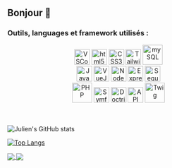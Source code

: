 ## Bonjour 👋

<!--
**HAjulien/HAjulien** is a ✨ _special_ ✨ repository because its `README.md` (this file) appears on your GitHub profile.

Here are some ideas to get you started:

- 🔭 I’m currently working on ...
- 🌱 I’m currently learning ...
- 👯 I’m looking to collaborate on ...
- 🤔 I’m looking for help with ...
- 💬 Ask me about ...
- 📫 How to reach me: ...
- 😄 Pronouns: ...
- ⚡ Fun fact: ...
-->

### Outils, languages et framework utilisés : 
<div align="center">
  <img alt="VSCode" width="35px" src="https://cdn.jsdelivr.net/gh/devicons/devicon/icons/vscode/vscode-original.svg" />
  <img alt="html5" width="35px" src="https://cdn.jsdelivr.net/gh/devicons/devicon/icons/html5/html5-original.svg" />
  <img alt="CSS3" width="35px" src="https://cdn.jsdelivr.net/gh/devicons/devicon/icons/css3/css3-original.svg" />
  <img alt="Tailwind" width="35px" src="https://cdn.jsdelivr.net/gh/devicons/devicon/icons/tailwindcss/tailwindcss-plain.svg" />
  <img alt="mySQL" width="45px" src="https://cdn.jsdelivr.net/gh/devicons/devicon/icons/mysql/mysql-original-wordmark.svg" />
  <br />
</div>

<div align="center">
  <img alt="JavaScript" width="35px" src="https://cdn.jsdelivr.net/gh/devicons/devicon/icons/javascript/javascript-original.svg" />
  <img alt="VueJS" width="35px" src="https://cdn.jsdelivr.net/gh/devicons/devicon/icons/vuejs/vuejs-original-wordmark.svg" />
  <img alt="NodeJS" width="35px" src="https://cdn.jsdelivr.net/gh/devicons/devicon/icons/nodejs/nodejs-plain.svg" />
  <img alt="Express" width="35px" src="https://cdn.jsdelivr.net/gh/devicons/devicon/icons/express/express-original-wordmark.svg" />
  <img alt="Sequelize" width="35px" src="https://cdn.jsdelivr.net/gh/devicons/devicon/icons/sequelize/sequelize-original.svg" />
  <br />
</div>

<div align="center">
  <img alt="PHP" width="45px" src="https://cdn.jsdelivr.net/gh/devicons/devicon/icons/php/php-original.svg" />
  <img alt="Symfony" width="35px" src="https://cdn.jsdelivr.net/gh/devicons/devicon/icons/symfony/symfony-original.svg" />
  <img alt="Doctrine" width="35px" src="https://cdn.jsdelivr.net/gh/devicons/devicon/icons/doctrine/doctrine-plain-wordmark.svg" />
  <img alt="API Platform" width="35px" src="https://api-platform.com/static/74e20e175f4d908bbc0f1e2af28d3d66/Logo_Circle%20webby%20blue.svg" />
  <img alt="Twig" width="45px" src="https://th.bing.com/th?id=OIP.nMSVB3l7VZv3jhJK9S0q8QHaEn&w=316&h=197&c=8&rs=1&qlt=90&o=6&dpr=1.4&pid=3.1&rm=2" />
</div>
<br />
<br />

![Julien's GitHub stats](https://github-readme-stats.vercel.app/api?username=HAjulien&show_icons=true&theme=synthwave&locale=fr)

[![Top Langs](https://github-readme-stats.vercel.app/api/top-langs/?username=HAjulien&locale=fr)](https://github.com/anuraghazra/github-readme-stats)


<a href="https://github.com/HAjulien/projet-vue-Cantine-miam">
  <img align="center" src="https://github-readme-stats.vercel.app/api/pin/?username=HAjulien&repo=projet-vue-Cantine-miam&title_color=32a85a&border_color=32a85a" />
</a>
<a href="https://github.com/HAjulien/symfony-cantine-miam">
  <img align="center" src="https://github-readme-stats.vercel.app/api/pin/?username=HAjulien&repo=symfony-cantine-miam&title_color=4537a1&border_color=4537a1" />
</a>
